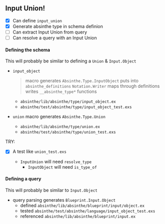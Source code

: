 
## Input Union!

* [x] Can define `input_union`
* [x] Generate absinthe type in schema definion
* [ ] Can extract Input Union from query
* [ ] Can resolve a query with an Input Union

#### Defining the schema

This will probably be similar to defining a `Union` & `Input.Object`

* `input_object`
  > macro generates `Absinthe.Type.InputObject`
  > puts into `absinthe_definitions`
  > `Notation.Writer` maps through definitions writes `__absinthe_type*` functions

  - `absinthe/lib/absinthe/type/input_object.ex`
  - `absinthe/test/absinthe/type/input_object_test.exs`

* `union` macro generates `Absinthe.Type.Union`
  - `absinthe/lib/absinthe/type/union.ex`
  - `absinthe/test/absinthe/type/union_test.exs`

TRY:

* [x] A test like `union_test.exs`

  - `InputUnion` will need `resolve_type`
    - `InputObject` will need `is_type_of`


#### Defining a query

This will probably be similar to `Input.Object`

* query parsing generates `Blueprint.Input.Object`
  - defined `absinthe/lib/absinthe/blueprint/input/object.ex`
  - tested `absinthe/test/absinthe/language/input_object_test.exs`
  - referenced `absinthe/lib/absinthe/blueprint/input.ex`
